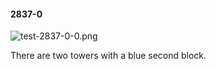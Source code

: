 #### 2837-0
![test-2837-0-0.png](https://github.com/lil-lab/nlvr/raw/master/nlvr/test/images/3/test-2837-0-0.png "test-2837-0-0.png")

There are two towers with a blue second block.